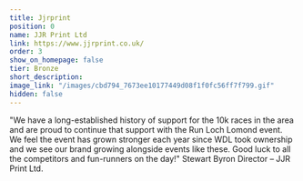 ```yaml
---
title: Jjrprint
position: 0
name: JJR Print Ltd
link: https://www.jjrprint.co.uk/
order: 3
show_on_homepage: false
tier: Bronze
short_description: 
image_link: "/images/cbd794_7673ee10177449d08f1f0fc56ff7f799.gif"
hidden: false
---
```


"We have a long-established history of support for the 10k races in the area and are proud to continue that support with the Run Loch Lomond event. We feel the event has grown stronger each year since WDL took ownership and we see our brand growing alongside events like these. Good luck to all the competitors and fun-runners on the day!"
Stewart Byron
Director – JJR Print Ltd.